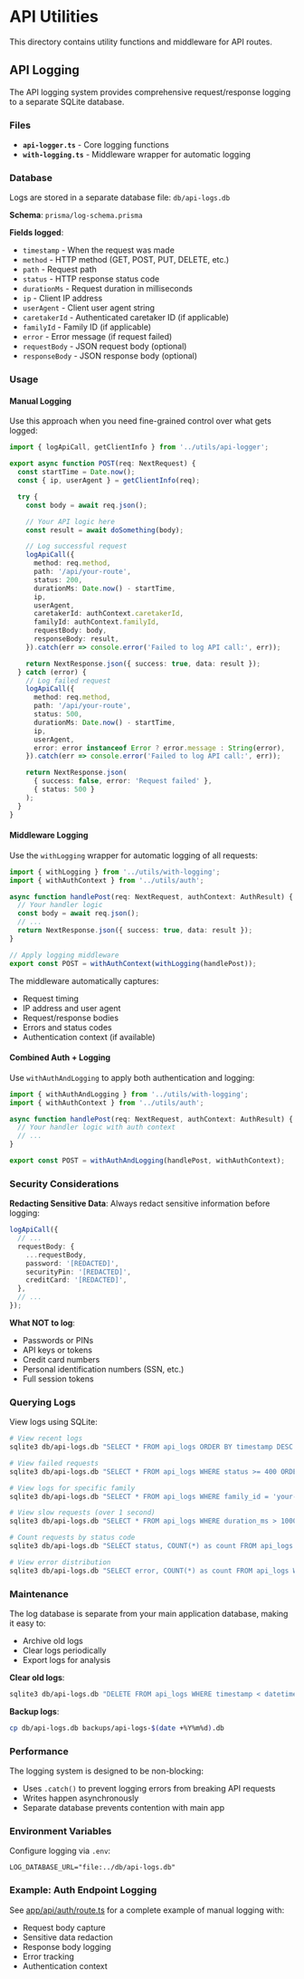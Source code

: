 # API Utilities

This directory contains utility functions and middleware for API routes.

## API Logging

The API logging system provides comprehensive request/response logging to a separate SQLite database.

### Files

- **`api-logger.ts`** - Core logging functions
- **`with-logging.ts`** - Middleware wrapper for automatic logging

### Database

Logs are stored in a separate database file: `db/api-logs.db`

**Schema**: `prisma/log-schema.prisma`

**Fields logged**:
- `timestamp` - When the request was made
- `method` - HTTP method (GET, POST, PUT, DELETE, etc.)
- `path` - Request path
- `status` - HTTP response status code
- `durationMs` - Request duration in milliseconds
- `ip` - Client IP address
- `userAgent` - Client user agent string
- `caretakerId` - Authenticated caretaker ID (if applicable)
- `familyId` - Family ID (if applicable)
- `error` - Error message (if request failed)
- `requestBody` - JSON request body (optional)
- `responseBody` - JSON response body (optional)

### Usage

#### Manual Logging

Use this approach when you need fine-grained control over what gets logged:

```typescript
import { logApiCall, getClientInfo } from '../utils/api-logger';

export async function POST(req: NextRequest) {
  const startTime = Date.now();
  const { ip, userAgent } = getClientInfo(req);

  try {
    const body = await req.json();

    // Your API logic here
    const result = await doSomething(body);

    // Log successful request
    logApiCall({
      method: req.method,
      path: '/api/your-route',
      status: 200,
      durationMs: Date.now() - startTime,
      ip,
      userAgent,
      caretakerId: authContext.caretakerId,
      familyId: authContext.familyId,
      requestBody: body,
      responseBody: result,
    }).catch(err => console.error('Failed to log API call:', err));

    return NextResponse.json({ success: true, data: result });
  } catch (error) {
    // Log failed request
    logApiCall({
      method: req.method,
      path: '/api/your-route',
      status: 500,
      durationMs: Date.now() - startTime,
      ip,
      userAgent,
      error: error instanceof Error ? error.message : String(error),
    }).catch(err => console.error('Failed to log API call:', err));

    return NextResponse.json(
      { success: false, error: 'Request failed' },
      { status: 500 }
    );
  }
}
```

#### Middleware Logging

Use the `withLogging` wrapper for automatic logging of all requests:

```typescript
import { withLogging } from '../utils/with-logging';
import { withAuthContext } from '../utils/auth';

async function handlePost(req: NextRequest, authContext: AuthResult) {
  // Your handler logic
  const body = await req.json();
  // ...
  return NextResponse.json({ success: true, data: result });
}

// Apply logging middleware
export const POST = withAuthContext(withLogging(handlePost));
```

The middleware automatically captures:
- Request timing
- IP address and user agent
- Request/response bodies
- Errors and status codes
- Authentication context (if available)

#### Combined Auth + Logging

Use `withAuthAndLogging` to apply both authentication and logging:

```typescript
import { withAuthAndLogging } from '../utils/with-logging';
import { withAuthContext } from '../utils/auth';

async function handlePost(req: NextRequest, authContext: AuthResult) {
  // Your handler logic with auth context
  // ...
}

export const POST = withAuthAndLogging(handlePost, withAuthContext);
```

### Security Considerations

**Redacting Sensitive Data**: Always redact sensitive information before logging:

```typescript
logApiCall({
  // ...
  requestBody: {
    ...requestBody,
    password: '[REDACTED]',
    securityPin: '[REDACTED]',
    creditCard: '[REDACTED]',
  },
  // ...
});
```

**What NOT to log**:
- Passwords or PINs
- API keys or tokens
- Credit card numbers
- Personal identification numbers (SSN, etc.)
- Full session tokens

### Querying Logs

View logs using SQLite:

```bash
# View recent logs
sqlite3 db/api-logs.db "SELECT * FROM api_logs ORDER BY timestamp DESC LIMIT 10;"

# View failed requests
sqlite3 db/api-logs.db "SELECT * FROM api_logs WHERE status >= 400 ORDER BY timestamp DESC;"

# View logs for specific family
sqlite3 db/api-logs.db "SELECT * FROM api_logs WHERE family_id = 'your-family-id';"

# View slow requests (over 1 second)
sqlite3 db/api-logs.db "SELECT * FROM api_logs WHERE duration_ms > 1000 ORDER BY duration_ms DESC;"

# Count requests by status code
sqlite3 db/api-logs.db "SELECT status, COUNT(*) as count FROM api_logs GROUP BY status ORDER BY count DESC;"

# View error distribution
sqlite3 db/api-logs.db "SELECT error, COUNT(*) as count FROM api_logs WHERE error IS NOT NULL GROUP BY error ORDER BY count DESC;"
```

### Maintenance

The log database is separate from your main application database, making it easy to:
- Archive old logs
- Clear logs periodically
- Export logs for analysis

**Clear old logs**:
```bash
sqlite3 db/api-logs.db "DELETE FROM api_logs WHERE timestamp < datetime('now', '-30 days');"
```

**Backup logs**:
```bash
cp db/api-logs.db backups/api-logs-$(date +%Y%m%d).db
```

### Performance

The logging system is designed to be non-blocking:
- Uses `.catch()` to prevent logging errors from breaking API requests
- Writes happen asynchronously
- Separate database prevents contention with main app

### Environment Variables

Configure logging via `.env`:

```env
LOG_DATABASE_URL="file:../db/api-logs.db"
```

### Example: Auth Endpoint Logging

See [app/api/auth/route.ts](../auth/route.ts) for a complete example of manual logging with:
- Request body capture
- Sensitive data redaction
- Response body logging
- Error tracking
- Authentication context
